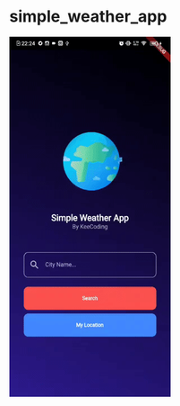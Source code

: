 # simple_weather_app

![](https://github.com/riskiilyas/Simple-Weather-App-Flutter/blob/master/statics/ss.gif)
